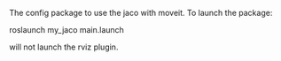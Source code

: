The config package to use the jaco with moveit.
To launch the package:

roslaunch my_jaco main.launch

will not launch the rviz plugin.
